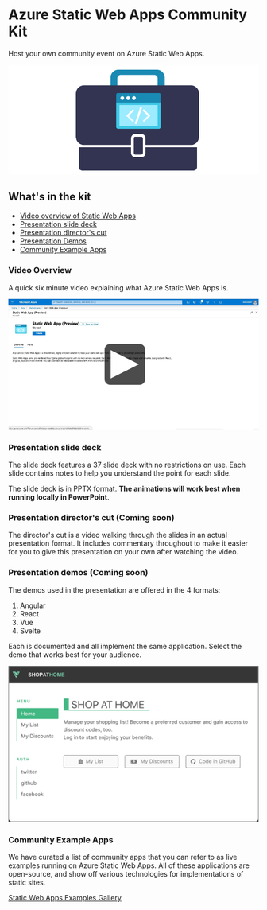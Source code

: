 # Azure Static Web Apps Community Kit

Host your own community event on Azure Static Web Apps.

![community-launch-kit-logo](media/launch-kit-logo.png)


## What's in the kit

* [Video overview of Static Web Apps](#video-overview)
* [Presentation slide deck](#presentation-slide-deck)
* [Presentation director's cut](#presentation-directors-cut)
* [Presentation Demos](#presentation-demos)
* [Community Example Apps](#community-example-apps)

### Video Overview

A quick six minute video explaining what Azure Static Web Apps is.

[![Watch the intro video](media/overview-video.png)](https://aka.ms/staticwebappsqs)

### Presentation slide deck

The slide deck features a 37 slide deck with no restrictions on use. Each slide contains notes to help you understand the point for each slide.

The slide deck is in PPTX format. **The animations will work best when running locally in PowerPoint**.

### Presentation director's cut (Coming soon)

The director's cut is a video walking through the slides in an actual presentation format. It includes commentary throughout to make it easier for you to give this presentation on your own after watching the video.

### Presentation demos (Coming soon)

The demos used in the presentation are offered in the 4 formats: 

1. Angular
1. React
1. Vue
1. Svelte

Each is documented and all implement the same application. Select the demo that works best for your audience.

![](media/demo-preview.png)

### Community Example Apps

We have curated a list of community apps that you can refer to as live examples running on Azure Static Web Apps. All of these applications are open-source, and show off various technologies for implementations of static sites.

[Static Web Apps Examples Gallery](https://github.com/microsoft/static-web-apps-gallery-code-samples)

